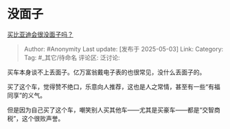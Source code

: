 # 没面子
[买比亚迪会很没面子吗？](https://www.zhihu.com/question/520688648/answer/1902077649574134860)

> Author: #Anonymity
> Last update: [发布于 2025-05-03]
> Link:
> Category: 
> Tag: #_其它/待命名 
> 评论区:
> 泛讨论:

买车本身谈不上丢面子。亿万富翁戴电子表的也很常见，没什么丢面子的。

买了这个车，觉得赞不绝口，乐意向人推荐，这也是人之常情，甚至有一些“有福同享”的义气。

但是因为自己买了这个车，嘲笑别人买其他车——尤其是买豪车——都是“交智商税”，这个很败声誉。

